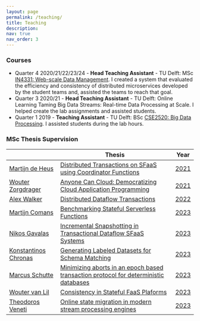 ```yaml
---
layout: page
permalink: /teaching/
title: Teaching
description:
nav: true
nav_order: 3
---
```


### Courses

* Quarter 4 2020/21/22/23/24 - **Head Teaching Assistant** - TU Delft: MSc [IN4331: Web-scale Data Management](https://studiegids.tudelft.nl/a101_displayCourse.do?course_id=55287).
  I created a system that evaluated the efficiency and consistency of distributed microservices developed by the student teams and, assisted the teams to reach that goal.
* Quarter 3 2020/21 - **Head Teaching Assistant** - TU Delft: Online Learning Taming Big Data Streams: Real-time Data Processing at Scale.
  I helped create the lab assignments and assisted students.
* Quarter 1 2019 - **Teaching Assistant** - TU Delft: BSc [CSE2520: Big Data Processing](https://studiegids.tudelft.nl/a101_displayCourse.do?course_id=51726).
  I assisted students during the lab hours.

### MSc Thesis Supervision

<table class="styled-table">
    <thead>
        <tr>
            <th></th>
            <th>Thesis</th>
            <th>Year</th>
        </tr>
    </thead>
    <tbody>
        <tr class="active-row">
            <td><a href="https://www.linkedin.com/in/martijn-de-heus-b75308146">Martijn de Heus</a></td>
            <td><a href="https://repository.tudelft.nl/record/uuid:25b6e54a-116a-444f-9cb7-693d595bb058">Distributed Transactions on SFaaS using Coordinator Functions</a></td>
            <td><a href="https://repository.tudelft.nl/record/uuid:25b6e54a-116a-444f-9cb7-693d595bb058">2021</a></td>
        </tr>
        <tr class="active-row">
            <td><a href="https://www.linkedin.com/in/wouter-zorgdrager-a4746512a">Wouter Zorgdrager</a></td>
            <td><a href="https://repository.tudelft.nl/record/uuid:876a7a53-8afd-49e2-8d95-af00aab5cfc4">Anyone Can Cloud: Democratizing Cloud Application Programming</a></td>
            <td><a href="https://repository.tudelft.nl/record/uuid:876a7a53-8afd-49e2-8d95-af00aab5cfc4">2021</a></td>
        </tr>
        <tr class="active-row">
            <td><a href="https://www.linkedin.com/in/axcwalker">Alex Walker</a></td>
            <td><a href="https://repository.tudelft.nl/record/uuid:ec6c45d7-ea0b-4a80-ae5f-dcb34e651e0e">Distributed Dataflow Transactions</a></td>
            <td><a href="https://repository.tudelft.nl/record/uuid:ec6c45d7-ea0b-4a80-ae5f-dcb34e651e0e">2022</a></td>
        </tr>
        <tr class="active-row">
            <td><a href="https://www.linkedin.com/in/martijn-comans/?originalSubdomain=nl">Martijn Comans</a> </td>
            <td><a href="https://repository.tudelft.nl/record/uuid:81909c05-72d1-4251-b183-aac8046dac64">Benchmarking Stateful Serverless Functions</a></td>
            <td><a href="https://repository.tudelft.nl/record/uuid:81909c05-72d1-4251-b183-aac8046dac64">2023</a></td>
        </tr>
        <tr class="active-row">
            <td><a href="https://www.linkedin.com/in/nikosgavalas/">Nikos Gavalas</a></td>
            <td><a href="https://repository.tudelft.nl/record/uuid:cd55a655-6445-4f38-b5c5-35b9094a62c4">Incremental Snapshotting in Transactional Dataflow SFaaS Systems</a></td>
            <td><a href="https://repository.tudelft.nl/record/uuid:cd55a655-6445-4f38-b5c5-35b9094a62c4">2023</a></td>
        </tr>
        <tr class="active-row">
            <td><a href="https://www.linkedin.com/in/konstantinos-chronas-7a62ba102">Konstantinos Chronas</a></td>
            <td><a href="https://repository.tudelft.nl/record/uuid:7ff34c5d-dea6-42ce-a501-8148d079f3a1">Generating Labeled Datasets for Schema Matching</a></td>
            <td><a href="https://repository.tudelft.nl/record/uuid:7ff34c5d-dea6-42ce-a501-8148d079f3a1">2023</a></td>
        </tr>
        <tr class="active-row">
            <td><a href="https://www.linkedin.com/in/marcus-schutte-0836b91b6/">Marcus Schutte</a></td>
            <td><a href="https://repository.tudelft.nl/record/uuid:1d6d9c85-6a0e-4208-9605-09f5d292ac2a">Minimizing aborts in an epoch based transaction protocol for deterministic databases</a></td>
            <td><a href="https://repository.tudelft.nl/record/uuid:1d6d9c85-6a0e-4208-9605-09f5d292ac2a">2023</a></td>
        </tr>
        <tr class="active-row">
            <td><a href="https://www.linkedin.com/in/wouter-van-lil-9a2577173/">Wouter van Lil</a></td>
            <td><a href="https://repository.tudelft.nl/record/uuid:68eef74c-7a32-4e43-8d41-778d7ea575c2">Consistency in Stateful FaaS Plaforms</a></td>
            <td><a href="https://repository.tudelft.nl/record/uuid:68eef74c-7a32-4e43-8d41-778d7ea575c2">2023</a></td>
        </tr>
        <tr class="active-row">
            <td><a href="https://www.linkedin.com/in/theodoros-venetis-43b38918b/">Theodoros Veneti</a></td>
            <td><a href="https://repository.tudelft.nl/record/uuid:5d602f53-1fb3-41a0-81dd-28ffd0d20787">Online state migration in modern stream processing engines</a></td>
            <td><a href="https://repository.tudelft.nl/record/uuid:5d602f53-1fb3-41a0-81dd-28ffd0d20787">2023</a></td>
        </tr>
        <!-- and so on... -->
    </tbody>
</table>


[//]: # (* **Gianni Wiemers** &#40;with Georgios Siachamis&#41;)

[//]: # (* **Theodoros Veneti** &#40;with Georgios Siachamis&#41;)

